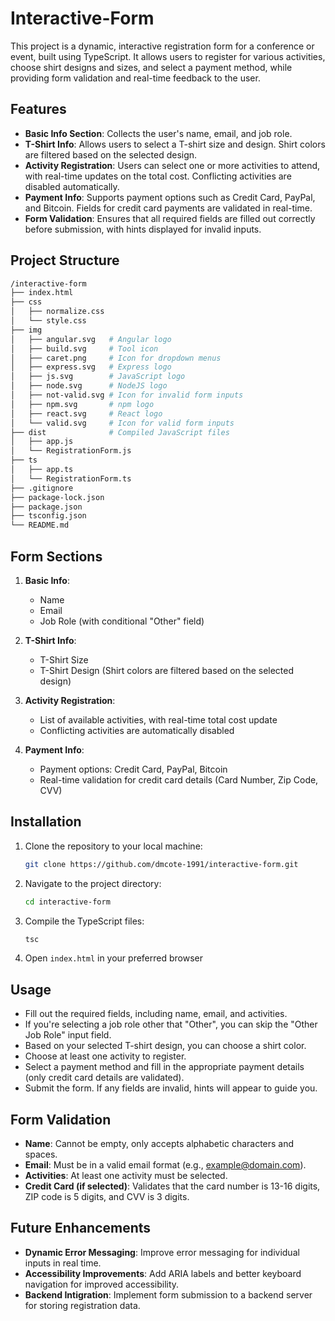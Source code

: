 # Interactive-Form

This project is a dynamic, interactive registration form for a conference or event, built using TypeScript. It allows users to register for various activities, choose shirt designs and sizes, and select a payment method, while providing form validation and real-time feedback to the user.

## Features

- **Basic Info Section**: Collects the user's name, email, and job role.
- **T-Shirt Info**: Allows users to select a T-shirt size and design. Shirt colors are filtered based on the selected design.
- **Activity Registration**: Users can select one or more activities to attend, with real-time updates on the total cost. Conflicting activities are disabled automatically.
- **Payment Info**: Supports payment options such as Credit Card, PayPal, and Bitcoin. Fields for credit card payments are validated in real-time.
- **Form Validation**: Ensures that all required fields are filled out correctly before submission, with hints displayed for invalid inputs.

## Project Structure

```bash
/interactive-form
├── index.html
├── css
│   ├── normalize.css
│   └── style.css
├── img
│   ├── angular.svg   # Angular logo
│   ├── build.svg     # Tool icon
│   ├── caret.png     # Icon for dropdown menus
│   ├── express.svg   # Express logo
│   ├── js.svg        # JavaScript logo
│   ├── node.svg      # NodeJS logo
│   ├── not-valid.svg # Icon for invalid form inputs
│   ├── npm.svg       # npm logo
│   ├── react.svg     # React logo
│   └── valid.svg     # Icon for valid form inputs
├── dist              # Compiled JavaScript files
│   ├── app.js
│   └── RegistrationForm.js
├── ts
│   ├── app.ts
│   └── RegistrationForm.ts
├── .gitignore 
├── package-lock.json 
├── package.json
├── tsconfig.json 
└── README.md 
```

## Form Sections

1. **Basic Info**:
   - Name
   - Email
   - Job Role (with conditional "Other" field)

2. **T-Shirt Info**:
   - T-Shirt Size
   - T-Shirt Design (Shirt colors are filtered based on the selected design)

3. **Activity Registration**:
   - List of available activities, with real-time total cost update
   - Conflicting activities are automatically disabled

4. **Payment Info**:
   - Payment options: Credit Card, PayPal, Bitcoin
   - Real-time validation for credit card details (Card Number, Zip Code, CVV)

## Installation

1. Clone the repository to your local machine:
   ```bash
   git clone https://github.com/dmcote-1991/interactive-form.git

2. Navigate to the project directory:
   ```bash
   cd interactive-form

3. Compile the TypeScript files:
   ```bash
   tsc

3. Open `index.html` in your preferred browser

## Usage

- Fill out the required fields, including name, email, and activities.
- If you're selecting a job role other that "Other", you can skip the "Other Job Role" input field.
- Based on your selected T-shirt design, you can choose a shirt color.
- Choose at least one activity to register.
- Select a payment method and fill in the appropriate payment details (only credit card details are validated).
- Submit the form. If any fields are invalid, hints will appear to guide you.

## Form Validation

- **Name**: Cannot be empty, only accepts alphabetic characters and spaces.
- **Email**: Must be in a valid email format (e.g., example@domain.com).
- **Activities**: At least one activity must be selected.
- **Credit Card (if selected)**: Validates that the card number is 13-16 digits, ZIP code is 5 digits, and CVV is 3 digits.

## Future Enhancements

- **Dynamic Error Messaging**: Improve error messaging for individual inputs in real time.
- **Accessibility Improvements**: Add ARIA labels and better keyboard navigation for improved accessibility.
- **Backend Intigration**: Implement form submission to a backend server for storing registration data.
